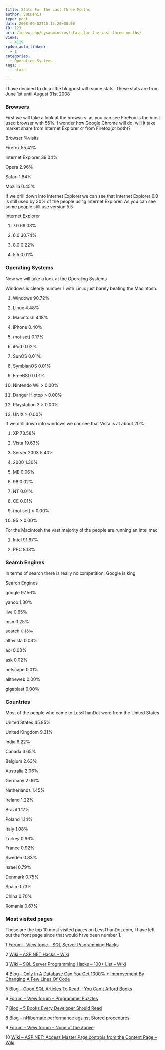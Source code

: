 ```yaml
---
title: Stats For The Last Three Months
author: SQLDenis
type: post
date: 2008-09-02T15:13:20+00:00
ID: 123
url: /index.php/sysadmins/os/stats-for-the-last-three-months/
views:
  - 4119
rp4wp_auto_linked:
  - 1
categories:
  - Operating Systems
tags:
  - stats

---
```

I have decided to do a little blogpost with some stats. These stats are from June 1st until August 31st 2008

### Browsers

First we will take a look at the browsers. as you can see FireFox is the most used browser with 55%. I wonder how Google Chrome will do, will it take market share from Internet Explorer or from Firefox(or both)?

Browser %visits
  
Firefox 55.41%
  
Internet Explorer 39.04%
  
Opera 2.96%
  
Safari 1.84%
  
Mozilla 0.45% 

If we drill down into Internet Explorer we can see that Internet Explorer 6.0 is still used by 30% of the people using Internet Explorer. As you can see some people still use version 5.5
  
Internet Explorer
  
1. 7.0 69.03%
  
2. 6.0 30.74%
  
3. 8.0 0.22%
  
4. 5.5 0.01% 

### Operating Systems

Now we will take a look at the Operating Systems
  
Windows is clearly number 1 with Linux just barely beating the Macintosh.

1. Windows 90.72%
  
2. Linux 4.48%
  
3. Macintosh 4.18%
  
4. iPhone 0.40%
  
5. (not set) 0.17%
  
6. iPod 0.02%
  
7. SunOS 0.01%
  
8. SymbianOS 0.01%
  
9. FreeBSD 0.01%
  
10. Nintendo Wii > 0.00%
  
11. Danger Hiptop > 0.00%
  
12. Playstation 3 > 0.00%
  
13. UNIX > 0.00% 

If we drill down into windows we can see that Vista is at about 20%
  
1. XP 73.58%
  
2. Vista 19.63%
  
3. Server 2003 5.40%
  
4. 2000 1.30%
  
5. ME 0.06%
  
6. 98 0.02%
  
7. NT 0.01%
  
8. CE 0.01%
  
9. (not set) > 0.00%
  
10. 95 > 0.00% 

For the Macintosh the vast majority of the people are running an Intel mac

1. Intel 91.87%
  
2. PPC 8.13% 

### Search Engines

In terms of search there is really no competition; Google is king
  
Search Engines
  
google 97.56%
  
yahoo 1.30%
  
live 0.65%
  
msn 0.25%
  
search 0.13%
  
altavista 0.03%
  
aol 0.03%
  
ask 0.02%
  
netscape 0.01%
  
alltheweb 0.00%
  
gigablast 0.00%

### Countries

Most of the people who came to LessThanDot were from the United States

United States 45.85%
  
United Kingdom 9.31%
  
India 6.22%
  
Canada 3.65%
  
Belgium 2.63%
  
Australia 2.06%
  
Germany 2.06%
  
Netherlands 1.45%
  
Ireland 1.22%
  
Brazil 1.17%
  
Poland 1.14%
  
Italy 1.08%
  
Turkey 0.96%
  
France 0.92%
  
Sweden 0.83%
  
Israel 0.79%
  
Denmark 0.75%
  
Spain 0.73%
  
China 0.70%
  
Romania 0.67%

### Most visited pages

These are the top 10 most visited pages on LessThanDot.com, I have left out the front page since that would have been number 1.

1 [Forum – View topic – SQL Server Programming Hacks][1]
  
2 [Wiki – ASP.NET Hacks – Wiki][2]
  
3 [Wiki – SQL Server Programming Hacks – 100+ List – Wiki][3]
  
4 [Blog – Only In A Database Can You Get 1000% + Improvement By Changing A Few Lines Of Code][4]
  
5 [Blog – Good SQL Articles To Read If You Can't Afford Books][5]
  
6 [Forum – View forum – Programmer Puzzles][6]
  
7 [Blog – 5 Books Every Developer Should Read][7]
  
8 [Blog – nHibernate performance against Stored procedures][8]
  
9 [Forum – View forum – None of the Above][9]
  
10 [Wiki – ASP.NET: Access Master Page controls from the Content Page – Wiki][10]

 [1]: http://forum.lessthandot.com/viewtopic.php?f=17&t=306
 [2]: http://wiki.lessthandot.com/index.php/ASP.NET_Hacks
 [3]: http://wiki.lessthandot.com/index.php/SQL_Server_Programming_Hacks_-_100%2B_List
 [4]: /index.php/DataMgmt/DataDesign/only-in-a-database-can-you-get-1000-impr
 [5]: /index.php/DataMgmt/DataDesign/good-sql-articles-to-read-if-you-can-t-a
 [6]: http://forum.lessthandot.com/viewforum.php?f=102
 [7]: /index.php/DesktopDev/MSTech/5-books-every-developer-should-read
 [8]: /index.php/DesktopDev/MSTech/nhibernate-performance-against-stored-pr
 [9]: http://forum.lessthandot.com/viewforum.php?f=100
 [10]: http://wiki.lessthandot.com/index.php/ASP.NET:_Access_Master_Page_controls_from_the_Content_Page